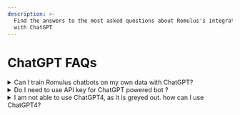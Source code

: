 ```yaml
---
description: >-
  Find the answers to the most asked questions about Romulus's integration
  with ChatGPT
---
```


# ChatGPT FAQs

<details>

<summary>Can I train Romulus chatbots on my own data with ChatGPT?</summary>

Yes, Romulus state-of-the-art integration with ChatGPT brings you the power of Natural Language Processing, AI, with business intent. You can train your bots to give answers based on the selective data you provide.

</details>

<details>

<summary>Do I need to use API key for ChatGPT powered bot ?</summary>

Yes, You will need your own ChatGPT for running the AI-powered bot. By Default, We give 100 messages for free for demo purposes.

</details>

<details>

<summary>I am not able to use ChatGPT4, as it is greyed out. how can I use ChatGPT4?</summary>

ChatGPT 4 access is enabled only for the user whose API key has access to ChatGPT4. If your API key does not have GPT Model 4 Access, Then It will show greyed out in your account. Here is the official documentation which can help with ChatGPT 4 access.

Link: [https://help.openai.com/en/articles/7102672-how-can-i-access-gpt-4](https://help.openai.com/en/articles/7102672-how-can-i-access-gpt-4)

</details>
